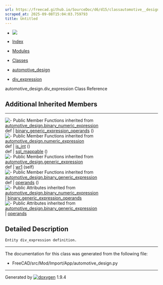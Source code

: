 ```yaml
---
url: https://freecad.github.io/SourceDoc/d6/d15/classautomotive__design_1_1div__expression.html
scraped_at: 2025-09-08T15:04:03.759793
title: Untitled
---
```


  * [ ![](https://www.freecad.org/svg/logo-freecad.svg) ](https://freecadweb.org "FreeCAD")
  * [Index](../../index.html "Index")
  * [Modules](../../modules.html "Modules list")
  * [Classes](../../annotated.html "Annotated list")

  * [automotive_design](../../d4/ddf/namespaceautomotive__design.html)
  * [div_expression](../../d6/d15/classautomotive__design_1_1div__expression.html)

automotive_design.div_expression Class Reference

##  Additional Inherited Members  
  
---  
![-](../../closed.png) Public Member Functions inherited from
[automotive_design.binary_numeric_expression](../../d7/da6/classautomotive__design_1_1binary__numeric__expression.html)  
def | [binary_generic_expression_operands](../../d7/da6/classautomotive__design_1_1binary__numeric__expression.html#a240793235744fdb08bb0abb9a27c3f08) ()  
![-](../../closed.png) Public Member Functions inherited from
[automotive_design.numeric_expression](../../d9/da1/classautomotive__design_1_1numeric__expression.html)  
def | [is_int](../../d9/da1/classautomotive__design_1_1numeric__expression.html#a5062b264880cac65ac02a94eeabaeb90) ()  
def | [sql_mappable](../../d9/da1/classautomotive__design_1_1numeric__expression.html#add40993334c334d5a009ab0800a78d6e) ()  
![-](../../closed.png) Public Member Functions inherited from
[automotive_design.generic_expression](../../d3/d52/classautomotive__design_1_1generic__expression.html)  
def | [wr1](../../d3/d52/classautomotive__design_1_1generic__expression.html#aea35213a5e29cdc6cc6a201099976f3e) (self)  
![-](../../closed.png) Public Member Functions inherited from
[automotive_design.binary_generic_expression](../../da/d4f/classautomotive__design_1_1binary__generic__expression.html)  
def | [operands](../../da/d4f/classautomotive__design_1_1binary__generic__expression.html#a02f66c9c0ff94333142e937c1bf28407) ()  
![-](../../closed.png) Public Attributes inherited from
[automotive_design.binary_numeric_expression](../../d7/da6/classautomotive__design_1_1binary__numeric__expression.html)  
|
[binary_generic_expression_operands](../../d7/da6/classautomotive__design_1_1binary__numeric__expression.html#af2ec3d0d590527a348cde4102e93d9e6)  
![-](../../closed.png) Public Attributes inherited from
[automotive_design.binary_generic_expression](../../da/d4f/classautomotive__design_1_1binary__generic__expression.html)  
|
[operands](../../da/d4f/classautomotive__design_1_1binary__generic__expression.html#aabaa4a6ce4f17d067b7db22ee116a6fc)  
  
## Detailed Description

    
    
    Entity div_expression definition.

* * *

The documentation for this class was generated from the following file:

  * FreeCAD/src/Mod/Import/App/automotive_design.py

* * *

Generated by
[![doxygen](../../doxygen.svg)](https://www.doxygen.org/index.html) 1.9.4

